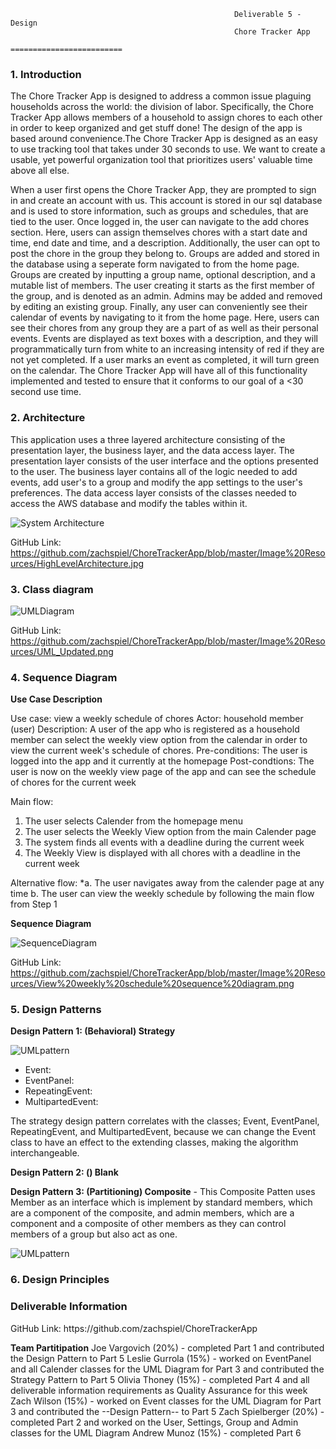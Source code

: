 
                                        	          Deliverable 5 - Design
                                                      Chore Tracker App
                                                   =========================

<h3>1. Introduction </h3>
The Chore Tracker App is designed to address a common issue plaguing households across the world: the division of labor. Specifically, the Chore Tracker App allows members of a household to assign chores to each other in order to keep organized and get stuff done! The design of the app is based around convenience.The Chore Tracker App is designed as an easy to use tracking tool that takes under 30 seconds to use. We want to create a usable, yet powerful organization tool that prioritizes users' valuable time above all else.

When a user first opens the Chore Tracker App, they are prompted to sign in and create an account with us. This account is stored in our sql database and is used to store information, such as groups and schedules, that are tied to the user. Once logged in, the user can navigate to the add chores section. Here, users can assign themselves chores with a start date and time, end date and time, and a description. Additionally, the user can opt to post the chore in the group they belong to. Groups are added and stored in the database using a seperate form navigated to from the home page. Groups are created by inputting a group name, optional description, and a mutable list of members. The user creating it starts as the first member of the group, and is denoted as an admin. Admins may be added and removed by editing an existing group. Finally, any user can conveniently see their calendar of events by navigating to it from the home page. Here, users can see their chores from any group they are a part of as well as their personal events. Events are displayed as text boxes with a description, and they will programmatically turn from white to an increasing intensity of red if they are not yet completed. If a user marks an event as completed, it will turn green on the calendar. The Chore Tracker App will have all of this functionality implemented and tested to ensure that it conforms to our goal of a <30 second use time. 


<h3>2. Architecture </h3>
This application uses a three layered architecture consisting of the presentation layer, the business layer, and the data access layer. The presentation layer consists of the user interface and the options presented to the user. The business layer contains all of the logic needed to add events, add user's to a group and modify the app settings to the user's preferences. The data access layer consists of the classes needed to access the AWS database and modify the tables within it.

![System Architecture](https://github.com/zachspiel/ChoreTrackerApp/blob/master/Image%20Resources/HighLevelArchitecture.jpg)

GitHub Link: https://github.com/zachspiel/ChoreTrackerApp/blob/master/Image%20Resources/HighLevelArchitecture.jpg

<h3>3. Class diagram </h3>

![UMLDiagram](https://github.com/zachspiel/ChoreTrackerApp/blob/master/Image%20Resources/UML_Updated.png)

GitHub Link: https://github.com/zachspiel/ChoreTrackerApp/blob/master/Image%20Resources/UML_Updated.png 

<h3>4. Sequence Diagram </h3>

**Use Case Description**

Use case: view a weekly schedule of chores
Actor: household member (user)
Description: A user of the app who is registered as a household member can select the weekly view option from the calendar in order to view the current week's schedule of chores.
Pre-conditions: The user is logged into the app and it currently at the homepage
Post-condtions: The user is now on the weekly view page of the app and can see the schedule of chores for the current week

Main flow:
1. The user selects Calender from the homepage menu
2. The user selects the Weekly View option from the main Calender page
3. The system finds all events with a deadline during the current week
4. The Weekly View is displayed with all chores with a deadline in the current week

Alternative flow:
\*a. The user navigates away from the calender page at any time
  b. The user can view the weekly schedule by following the main flow from Step 1
  
**Sequence Diagram**

![SequenceDiagram](https://github.com/zachspiel/ChoreTrackerApp/blob/master/Image%20Resources/View%20weekly%20schedule%20sequence%20diagram.png)

GitHub Link: https://github.com/zachspiel/ChoreTrackerApp/blob/master/Image%20Resources/View%20weekly%20schedule%20sequence%20diagram.png

<h3>5. Design Patterns </h3>
<Strong>Design Pattern 1: (Behavioral) Strategy</Strong>

 ![UMLpattern](https://github.com/zachspiel/ChoreTrackerApp/blob/master/Image%20Resources/behavioral-stag-uml.png)
 
 - Event: 
 - EventPanel:
 - RepeatingEvent:
 - MultipartedEvent: 
 
 The strategy design pattern correlates with the classes; Event, EventPanel, RepeatingEvent, and MultipartedEvent, because we can change the Event class to have an effect to the extending classes, making the algorithm interchangeable. 
 
 <Strong>Design Pattern 2: () Blank</Strong>
 
 <Strong>Design Pattern 3: (Partitioning) Composite</Strong> - This Composite Patten uses Member as an interface which is implement by standard members, which are a component of the composite, and admin members, which are a component and a composite of other members as they can control members of a group but also act as one.
 
  ![UMLpattern](https://github.com/zachspiel/ChoreTrackerApp/blob/master/Image%20Resources/D6_Part5_Pattern3_Composite.png)
  
  

<h3>6. Design Principles </h3>

<h3>Deliverable Information</h3>
GitHub Link: https://github.com/zachspiel/ChoreTrackerApp

**Team Partitipation**
Joe Vargovich (20%) - completed Part 1 and contributed the Design Pattern to Part 5
Leslie Gurrola (15%) - worked on EventPanel and all Calender classes for the UML Diagram for Part 3 and contributed the Strategy Pattern to Part 5
Olivia Thoney (15%) - completed Part 4 and all deliverable information requirements as Quality Assurance for this week
Zach Wilson (15%) - worked on Event classes for the UML Diagram for Part 3 and contributed the --Design Pattern-- to Part 5
Zach Spielberger (20%) - completed Part 2 and worked on the User, Settings, Group and Admin classes for the UML Diagram
Andrew Munoz (15%) - completed Part 6
  

